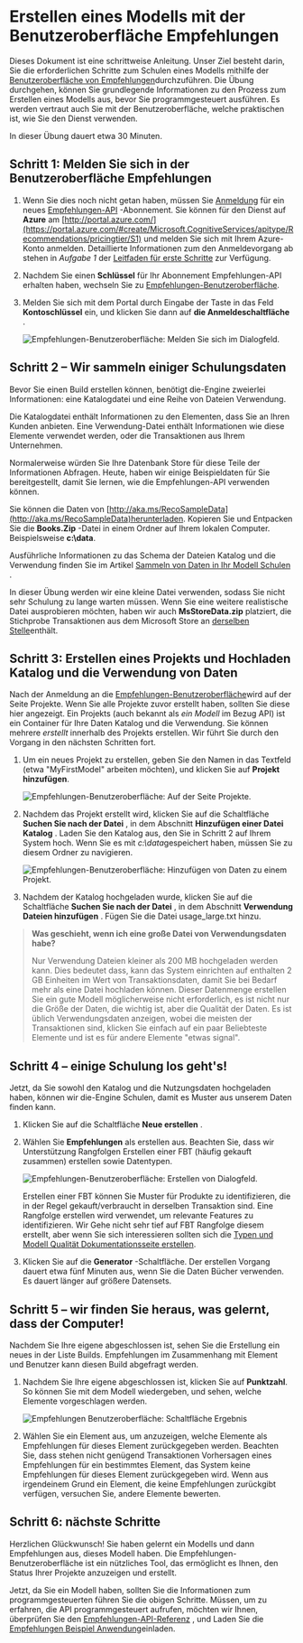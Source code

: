 <properties
    pageTitle="Erstellen eines Modells mit der UI Recommnendations | Microsoft Azure"
    description="Azure maschinellen Learning Empfehlungen - Erstellen eines Modells mit der Benutzeroberfläche Empfehlungen"
    services="cognitive-services"
    documentationCenter=""
    authors="luiscabrer"
    manager="jhubbard"
    editor="cgronlun"/>

<tags
    ms.service="cognitive-services"
    ms.workload="data-services"
    ms.tgt_pltfrm="na"
    ms.devlang="na"
    ms.topic="article"
    ms.date="10/11/2016"
    ms.author="luisca"/>

# <a name="building-a-model-with-the-recommendations-ui"></a>Erstellen eines Modells mit der Benutzeroberfläche Empfehlungen

Dieses Dokument ist eine schrittweise Anleitung. Unser Ziel besteht darin, Sie die erforderlichen Schritte zum Schulen eines Modells mithilfe der [Benutzeroberfläche von Empfehlungen](https://recommendations-portal.azurewebsites.net/)durchzuführen.
Die Übung durchgehen, können Sie grundlegende Informationen zu den Prozess zum Erstellen eines Modells aus, bevor Sie programmgesteuert ausführen. Es werden vertraut auch Sie mit der Benutzeroberfläche, welche praktischen ist, wie Sie den Dienst verwenden.

In dieser Übung dauert etwa 30 Minuten.

<a name="Step1"></a>
## <a name="step-1---sign-in-to-the-recommendations-ui"></a>Schritt 1: Melden Sie sich in der Benutzeroberfläche Empfehlungen ##

1. Wenn Sie dies noch nicht getan haben, müssen Sie [Anmeldung](https://portal.azure.com/#create/Microsoft.CognitiveServices/apitype/Recommendations/pricingtier/S1) für ein neues [Empfehlungen-API](https://www.microsoft.com/cognitive-services/en-us/recommendations-api) -Abonnement. Sie können für den Dienst auf **Azure** am [http://portal.azure.com/](https://portal.azure.com/#create/Microsoft.CognitiveServices/apitype/Recommendations/pricingtier/S1) und melden Sie sich mit Ihrem Azure-Konto anmelden. Detaillierte Informationen zum den Anmeldevorgang ab stehen in *Aufgabe 1* der [Leitfaden für erste Schritte](cognitive-services-recommendations-quick-start.md) zur Verfügung. 

1. Nachdem Sie einen **Schlüssel** für Ihr Abonnement Empfehlungen-API erhalten haben, wechseln Sie zu [Empfehlungen-Benutzeroberfläche](https://recommendations-portal.azurewebsites.net/). 

1. Melden Sie sich mit dem Portal durch Eingabe der Taste in das Feld **Kontoschlüssel** ein, und klicken Sie dann auf **die Anmeldeschaltfläche** .

    ![Empfehlungen-Benutzeroberfläche: Melden Sie sich im Dialogfeld.][reco_signin]


<a name="Step2"></a>
## <a name="step-2---lets-gather-some-training-data"></a>Schritt 2 – Wir sammeln einiger Schulungsdaten ##

Bevor Sie einen Build erstellen können, benötigt die-Engine zweierlei Informationen: eine Katalogdatei und eine Reihe von Dateien Verwendung. 

Die Katalogdatei enthält Informationen zu den Elementen, dass Sie an Ihren Kunden anbieten. Eine Verwendung-Datei enthält Informationen wie diese Elemente verwendet werden, oder die Transaktionen aus Ihrem Unternehmen.

Normalerweise würden Sie Ihre Datenbank Store für diese Teile der Informationen Abfragen. Heute, haben wir einige Beispieldaten für Sie bereitgestellt, damit Sie lernen, wie die Empfehlungen-API verwenden können.

Sie können die Daten von [http://aka.ms/RecoSampleData](http://aka.ms/RecoSampleData)herunterladen. Kopieren Sie und Entpacken Sie die **Books.Zip** -Datei in einem Ordner auf Ihrem lokalen Computer. Beispielsweise **c:\data**.

Ausführliche Informationen zu das Schema der Dateien Katalog und die Verwendung finden Sie im Artikel [Sammeln von Daten in Ihr Modell Schulen](cognitive-services-recommendations-collecting-data.md) .
 
In dieser Übung werden wir eine kleine Datei verwenden, sodass Sie nicht sehr Schulung zu lange warten müssen. Wenn Sie eine weitere realistische Datei ausprobieren möchten, haben wir auch **MsStoreData.zip** platziert, die Stichprobe Transaktionen aus dem Microsoft Store an [derselben Stelle](http://aka.ms/RecoSampleData)enthält.

<a name="Step3"></a>
## <a name="step-3---create-a-project-and-upload-catalog-and-usage-data"></a>Schritt 3: Erstellen eines Projekts und Hochladen Katalog und die Verwendung von Daten ##

Nach der Anmeldung an die [Empfehlungen-Benutzeroberfläche](https://recommendations-portal.azurewebsites.net/)wird auf der Seite Projekte. Wenn Sie alle Projekte zuvor erstellt haben, sollten Sie diese hier angezeigt.
Ein Projekts (auch bekannt als *ein Modell* im Bezug API) ist ein Container für Ihre Daten Katalog und die Verwendung. Sie können mehrere *erstellt* innerhalb des Projekts erstellen. Wir führt Sie durch den Vorgang in den nächsten Schritten fort.

1. Um ein neues Projekt zu erstellen, geben Sie den Namen in das Textfeld (etwa "MyFirstModel" arbeiten möchten), und klicken Sie auf **Projekt hinzufügen**.
 
    ![Empfehlungen-Benutzeroberfläche: Auf der Seite Projekte.][reco_projects]

1. Nachdem das Projekt erstellt wird, klicken Sie auf die Schaltfläche **Suchen Sie nach der Datei** , in dem Abschnitt **Hinzufügen einer Datei Katalog** . Laden Sie den Katalog aus, den Sie in Schritt 2 auf Ihrem System hoch. Wenn Sie es mit *c:\data*gespeichert haben, müssen Sie zu diesem Ordner zu navigieren.

    ![Empfehlungen-Benutzeroberfläche: Hinzufügen von Daten zu einem Projekt.][reco_firstmodel]

1. Nachdem der Katalog hochgeladen wurde, klicken Sie auf die Schaltfläche **Suchen Sie nach der Datei** , in dem Abschnitt **Verwendung Dateien hinzufügen** . Fügen Sie die Datei usage_large.txt hinzu.

> **Was geschieht, wenn ich eine große Datei von Verwendungsdaten habe?**
>
> Nur Verwendung Dateien kleiner als 200 MB hochgeladen werden kann. Dies bedeutet dass, kann das System einrichten auf enthalten 2 GB Einheiten im Wert von Transaktionsdaten, damit Sie bei Bedarf mehr als eine Datei hochladen können.
> Dieser Datenmenge erstellen Sie ein gute Modell möglicherweise nicht erforderlich, es ist nicht nur die Größe der Daten, die wichtig ist, aber die Qualität der Daten. Es ist üblich Verwendungsdaten anzeigen, wobei die meisten der Transaktionen sind, klicken Sie einfach auf ein paar Beliebteste Elemente und ist es für andere Elemente "etwas signal".

<a name="Step4"></a>
## <a name="step-4---lets-do-some-training"></a>Schritt 4 – einige Schulung los geht's! ##

Jetzt, da Sie sowohl den Katalog und die Nutzungsdaten hochgeladen haben, können wir die-Engine Schulen, damit es Muster aus unserem Daten finden kann.

1.  Klicken Sie auf die Schaltfläche **Neue erstellen** .

1.  Wählen Sie **Empfehlungen** als erstellen aus. Beachten Sie, dass wir Unterstützung Rangfolgen Erstellen einer FBT (häufig gekauft zusammen) erstellen sowie Datentypen.

    ![Empfehlungen-Benutzeroberfläche: Erstellen von Dialogfeld.][reco_build_dialog.png]


    Erstellen einer FBT können Sie Muster für Produkte zu identifizieren, die in der Regel gekauft/verbraucht in derselben Transaktion sind.
    Eine Rangfolge erstellen wird verwendet, um relevante Features zu identifizieren. 
    Wir Gehe nicht sehr tief auf FBT Rangfolge diesem erstellt, aber wenn Sie sich interessieren sollten sich die [Typen und Modell Qualität Dokumentationsseite erstellen](cognitive-services-recommendations-buildtypes.md).

1. Klicken Sie auf die **Generator** -Schaltfläche. Der erstellen Vorgang dauert etwa fünf Minuten aus, wenn Sie die Daten Bücher verwenden. Es dauert länger auf größere Datensets.

<a name="Step5"></a>
## <a name="step-5---lets-find-out-what-the-machine-learned"></a>Schritt 5 – wir finden Sie heraus, was gelernt, dass der Computer! ##

Nachdem Sie Ihre eigene abgeschlossen ist, sehen Sie die Erstellung ein neues in der Liste Builds. Empfehlungen im Zusammenhang mit Element und Benutzer kann diesen Build abgefragt werden.

1. Nachdem Sie Ihre eigene abgeschlossen ist, klicken Sie auf **Punktzahl**. So können Sie mit dem Modell wiedergeben, und sehen, welche Elemente vorgeschlagen werden.

    ![Empfehlungen Benutzeroberfläche: Schaltfläche Ergebnis][reco_score_button]

1. Wählen Sie ein Element aus, um anzuzeigen, welche Elemente als Empfehlungen für dieses Element zurückgegeben werden. Beachten Sie, dass stehen nicht genügend Transaktionen Vorhersagen eines Empfehlungen für ein bestimmtes Element, das System keine Empfehlungen für dieses Element zurückgegeben wird.  Wenn aus irgendeinem Grund ein Element, die keine Empfehlungen zurückgibt verfügen, versuchen Sie, andere Elemente bewerten.

<a name="Step6"></a>
## <a name="step-6---next-steps"></a>Schritt 6: nächste Schritte ##
Herzlichen Glückwunsch! Sie haben gelernt ein Modells und dann Empfehlungen aus, dieses Modell haben.  Die Empfehlungen-Benutzeroberfläche ist ein nützliches Tool, das ermöglicht es Ihnen, den Status Ihrer Projekte anzuzeigen und erstellt. 

Jetzt, da Sie ein Modell haben, sollten Sie die Informationen zum programmgesteuerten führen Sie die obigen Schritte. Müssen, um zu erfahren, die API programmgesteuert aufrufen, möchten wir Ihnen, überprüfen Sie den [Empfehlungen-API-Referenz](http://go.microsoft.com/fwlink/?LinkId=759348) , und Laden Sie die [Empfehlungen Beispiel Anwendung](http://go.microsoft.com/fwlink/?LinkID=759344)einladen.


[reco_signin]:../media/cognitive-services/reco_signin.PNG
[reco_projects]:../media/cognitive-services/reco_projects.PNG
[reco_firstmodel]:../media/cognitive-services/reco_firstmodel.png
[reco_build_dialog.png]:../media/cognitive-services/reco_build_dialog.png
[reco_score_button]:../media/cognitive-services/reco_score_button.png
